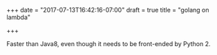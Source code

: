+++
date = "2017-07-13T16:42:16-07:00"
draft = true
title = "golang on lambda"

+++

Faster than Java8, even though it needs to be front-ended by Python 2.
